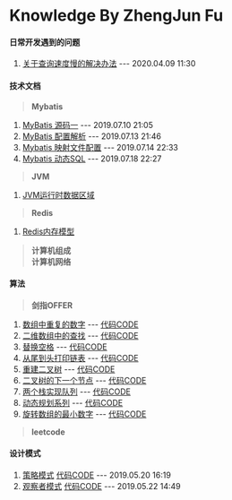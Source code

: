 Knowledge By ZhengJun Fu 
======


#### 日常开发遇到的问题
1. [关于查询速度慢的解决办法](https://github.com/LuoJhno/knowledge/blob/master/doc/mysql/%E6%9F%A5%E8%AF%A2%E7%BC%93%E6%85%A2%E8%A7%A3%E5%86%B3%E5%8A%9E%E6%B3%95.md) --- 2020.04.09 11:30


#### 技术文档
> **Mybatis**
1. [MyBatis 源码一](https://github.com/LuoJhno/knowledge/blob/master/doc/mybatis/Mybatis%20%E6%BA%90%E7%A0%81%E4%B8%80%E7%AE%80%E4%BB%8B.md)  --- 2019.07.10 21:05
1. [MyBatis 配置解析](https://github.com/LuoJhno/knowledge/blob/master/doc/mybatis/Mybatis%20%E6%BA%90%E7%A0%81%E4%BA%8C%E4%B9%8B%E9%85%8D%E7%BD%AE%E8%A7%A3%E6%9E%90.md)  --- 2019.07.13 21:46
1. [Mybatis 映射文件配置](https://github.com/LuoJhno/knowledge/blob/master/doc/mybatis/Mybatis%20%E6%98%A0%E5%B0%84%E6%96%87%E4%BB%B6%E9%85%8D%E7%BD%AE.md)  --- 2019.07.14 22:33
1. [Mybatis 动态SQL](https://github.com/LuoJhno/knowledge/blob/master/doc/mybatis/Mybatis%20%E5%8A%A8%E6%80%81SQL.md)   --- 2019.07.18 22:27
> **JVM**  
1. [JVM运行时数据区域](https://github.com/LuoJhno/knowledge/blob/master/doc/jvm/JVM%E8%BF%90%E8%A1%8C%E6%97%B6%E6%95%B0%E6%8D%AE%E5%8C%BA%E5%9F%9F.md)

> **Redis**
1. [Redis内存模型](https://github.com/LuoJhno/knowledge/blob/master/doc/redis/Redis%E5%86%85%E5%AD%98%E6%A8%A1%E5%9E%8B.md)
> **计算机组成**   
> **计算机网络**


#### 算法
> **剑指OFFER**
  1. [数组中重复的数字](https://github.com/LuoJhno/knowledge/blob/master/doc/algorithm/%E5%89%91%E6%8C%87offer%E9%A2%98%E8%A7%A33.md) --- [代码CODE](https://github.com/LuoJhno/knowledge/blob/master/code/src/algorithm/offer/Algorithm3.java)
  1. [二维数组中的查找](https://github.com/LuoJhno/knowledge/blob/master/doc/algorithm/%E5%89%91%E6%8C%87offer%E9%A2%98%E8%A7%A34.md) --- [代码CODE](https://github.com/LuoJhno/knowledge/blob/master/code/src/algorithm/offer/Algorithm4.java)
  1. [替换空格](https://github.com/LuoJhno/knowledge/blob/master/doc/algorithm/%E5%89%91%E6%8C%87offer%E9%A2%98%E8%A7%A35.md) --- [代码CODE](https://github.com/LuoJhno/knowledge/blob/master/code/src/algorithm/offer/Algorithm5.java)
  1. [从尾到头打印链表](https://github.com/LuoJhno/knowledge/blob/master/doc/algorithm/%E5%89%91%E6%8C%87offer%E9%A2%98%E8%A7%A36.md) --- [代码CODE](https://github.com/LuoJhno/knowledge/blob/master/code/src/algorithm/offer/Algorithm6.java)
  1. [重建二叉树](https://github.com/LuoJhno/knowledge/blob/master/doc/algorithm/%E5%89%91%E6%8C%87offer%E9%A2%98%E8%A7%A37.md) --- [代码CODE](https://github.com/LuoJhno/knowledge/blob/master/code/src/algorithm/offer/Algorithm7.java)
  1. [二叉树的下一个节点](https://github.com/LuoJhno/knowledge/blob/master/doc/algorithm/%E5%89%91%E6%8C%87offer%E9%A2%98%E8%A7%A38.md) --- [代码CODE](https://github.com/LuoJhno/knowledge/blob/master/code/src/algorithm/offer/Algorithm8.java)
  1. [两个栈实现队列](https://github.com/LuoJhno/knowledge/blob/master/doc/algorithm/%E5%89%91%E6%8C%87offer%E9%A2%98%E8%A7%A39.md) --- [代码CODE](https://github.com/LuoJhno/knowledge/blob/master/code/src/algorithm/offer/Algorithm9.java)
  1. [动态规划系列](https://github.com/LuoJhno/knowledge/blob/master/doc/algorithm/%E5%89%91%E6%8C%87offer%E9%A2%98%E8%A7%A310.md) --- [代码CODE](https://github.com/LuoJhno/knowledge/blob/master/code/src/algorithm/offer/Algorithm10_1.java)
  1. [旋转数组的最小数字](https://github.com/LuoJhno/knowledge/blob/master/doc/algorithm/%E5%89%91%E6%8C%87offer%E9%A2%98%E8%A7%A311.md) --- [代码CODE](https://github.com/LuoJhno/knowledge/blob/master/code/src/algorithm/offer/Algorithm11.java)
> **leetcode**

#### 设计模式
1. [策略模式](https://github.com/LuoJhno/knowledge/blob/master/doc/designPatterns/%E7%AD%96%E7%95%A5%E6%A8%A1%E5%BC%8F.md)   [代码CODE](https://github.com/LuoJhno/knowledge/tree/master/code/src/designPatterns/strategy) --- 2019.05.20 16:19
2. [观察者模式](https://github.com/LuoJhno/knowledge/blob/master/doc/designPatterns/%E8%A7%82%E5%AF%9F%E8%80%85%E6%A8%A1%E5%BC%8F.md)   [代码CODE](https://github.com/LuoJhno/knowledge/tree/master/code/src/designPatterns/observer)  --- 2019.05.22 14:49
